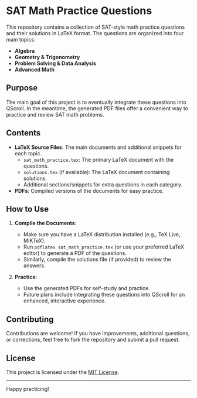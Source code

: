 # SAT Math Practice Questions

This repository contains a collection of SAT-style math practice questions and their solutions in LaTeX format. The questions are organized into four main topics:
- **Algebra**
- **Geometry & Trigonometry**
- **Problem Solving & Data Analysis**
- **Advanced Math**

## Purpose

The main goal of this project is to eventually integrate these questions into QScroll. In the meantime, the generated PDF files offer a convenient way to practice and review SAT math problems.

## Contents

- **LaTeX Source Files**: The main documents and additional snippets for each topic.
  - `sat_math_practice.tex`: The primary LaTeX document with the questions.
  - `solutions.tex` (if available): The LaTeX document containing solutions.
  - Additional sections/snippets for extra questions in each category.
- **PDFs**: Compiled versions of the documents for easy practice.

## How to Use

1. **Compile the Documents**:
   - Make sure you have a LaTeX distribution installed (e.g., TeX Live, MiKTeX).
   - Run `pdflatex sat_math_practice.tex` (or use your preferred LaTeX editor) to generate a PDF of the questions.
   - Similarly, compile the solutions file (if provided) to review the answers.

2. **Practice**:
   - Use the generated PDFs for self-study and practice.
   - Future plans include integrating these questions into QScroll for an enhanced, interactive experience.

## Contributing

Contributions are welcome! If you have improvements, additional questions, or corrections, feel free to fork the repository and submit a pull request.

## License

This project is licensed under the [MIT License](LICENSE).

---

Happy practicing!
